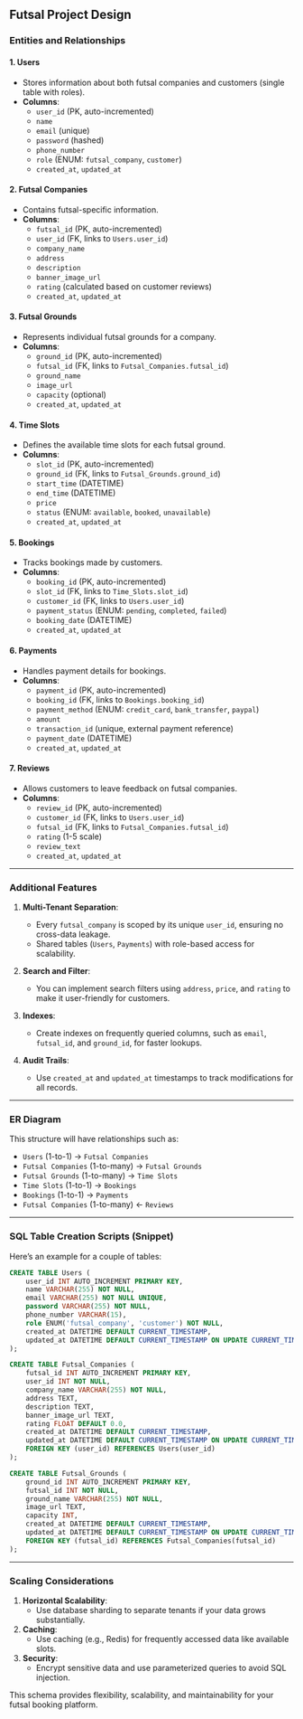 
Futsal Project Design 
---

### **Entities and Relationships**

#### 1. **Users**
- Stores information about both futsal companies and customers (single table with roles).
- **Columns**:
    - `user_id` (PK, auto-incremented)
    - `name`
    - `email` (unique)
    - `password` (hashed)
    - `phone_number`
    - `role` (ENUM: `futsal_company`, `customer`)
    - `created_at`, `updated_at`

#### 2. **Futsal Companies**
- Contains futsal-specific information.
- **Columns**:
    - `futsal_id` (PK, auto-incremented)
    - `user_id` (FK, links to `Users.user_id`)
    - `company_name`
    - `address`
    - `description`
    - `banner_image_url`
    - `rating` (calculated based on customer reviews)
    - `created_at`, `updated_at`

#### 3. **Futsal Grounds**
- Represents individual futsal grounds for a company.
- **Columns**:
    - `ground_id` (PK, auto-incremented)
    - `futsal_id` (FK, links to `Futsal_Companies.futsal_id`)
    - `ground_name`
    - `image_url`
    - `capacity` (optional)
    - `created_at`, `updated_at`

#### 4. **Time Slots**
- Defines the available time slots for each futsal ground.
- **Columns**:
    - `slot_id` (PK, auto-incremented)
    - `ground_id` (FK, links to `Futsal_Grounds.ground_id`)
    - `start_time` (DATETIME)
    - `end_time` (DATETIME)
    - `price`
    - `status` (ENUM: `available`, `booked`, `unavailable`)
    - `created_at`, `updated_at`

#### 5. **Bookings**
- Tracks bookings made by customers.
- **Columns**:
    - `booking_id` (PK, auto-incremented)
    - `slot_id` (FK, links to `Time_Slots.slot_id`)
    - `customer_id` (FK, links to `Users.user_id`)
    - `payment_status` (ENUM: `pending`, `completed`, `failed`)
    - `booking_date` (DATETIME)
    - `created_at`, `updated_at`

#### 6. **Payments**
- Handles payment details for bookings.
- **Columns**:
    - `payment_id` (PK, auto-incremented)
    - `booking_id` (FK, links to `Bookings.booking_id`)
    - `payment_method` (ENUM: `credit_card`, `bank_transfer`, `paypal`)
    - `amount`
    - `transaction_id` (unique, external payment reference)
    - `payment_date` (DATETIME)
    - `created_at`, `updated_at`

#### 7. **Reviews**
- Allows customers to leave feedback on futsal companies.
- **Columns**:
    - `review_id` (PK, auto-incremented)
    - `customer_id` (FK, links to `Users.user_id`)
    - `futsal_id` (FK, links to `Futsal_Companies.futsal_id`)
    - `rating` (1-5 scale)
    - `review_text`
    - `created_at`, `updated_at`

---

### **Additional Features**

1. **Multi-Tenant Separation**:
    - Every `futsal_company` is scoped by its unique `user_id`, ensuring no cross-data leakage.
    - Shared tables (`Users`, `Payments`) with role-based access for scalability.

2. **Search and Filter**:
    - You can implement search filters using `address`, `price`, and `rating` to make it user-friendly for customers.

3. **Indexes**:
    - Create indexes on frequently queried columns, such as `email`, `futsal_id`, and `ground_id`, for faster lookups.

4. **Audit Trails**:
    - Use `created_at` and `updated_at` timestamps to track modifications for all records.

---

### **ER Diagram**
This structure will have relationships such as:
- `Users` (1-to-1) → `Futsal Companies`
- `Futsal Companies` (1-to-many) → `Futsal Grounds`
- `Futsal Grounds` (1-to-many) → `Time Slots`
- `Time Slots` (1-to-1) → `Bookings`
- `Bookings` (1-to-1) → `Payments`
- `Futsal Companies` (1-to-many) ← `Reviews`

---

### SQL Table Creation Scripts (Snippet)

Here’s an example for a couple of tables:

```sql
CREATE TABLE Users (
    user_id INT AUTO_INCREMENT PRIMARY KEY,
    name VARCHAR(255) NOT NULL,
    email VARCHAR(255) NOT NULL UNIQUE,
    password VARCHAR(255) NOT NULL,
    phone_number VARCHAR(15),
    role ENUM('futsal_company', 'customer') NOT NULL,
    created_at DATETIME DEFAULT CURRENT_TIMESTAMP,
    updated_at DATETIME DEFAULT CURRENT_TIMESTAMP ON UPDATE CURRENT_TIMESTAMP
);

CREATE TABLE Futsal_Companies (
    futsal_id INT AUTO_INCREMENT PRIMARY KEY,
    user_id INT NOT NULL,
    company_name VARCHAR(255) NOT NULL,
    address TEXT,
    description TEXT,
    banner_image_url TEXT,
    rating FLOAT DEFAULT 0.0,
    created_at DATETIME DEFAULT CURRENT_TIMESTAMP,
    updated_at DATETIME DEFAULT CURRENT_TIMESTAMP ON UPDATE CURRENT_TIMESTAMP,
    FOREIGN KEY (user_id) REFERENCES Users(user_id)
);

CREATE TABLE Futsal_Grounds (
    ground_id INT AUTO_INCREMENT PRIMARY KEY,
    futsal_id INT NOT NULL,
    ground_name VARCHAR(255) NOT NULL,
    image_url TEXT,
    capacity INT,
    created_at DATETIME DEFAULT CURRENT_TIMESTAMP,
    updated_at DATETIME DEFAULT CURRENT_TIMESTAMP ON UPDATE CURRENT_TIMESTAMP,
    FOREIGN KEY (futsal_id) REFERENCES Futsal_Companies(futsal_id)
);
```

---

### Scaling Considerations
1. **Horizontal Scalability**:
    - Use database sharding to separate tenants if your data grows substantially.
2. **Caching**:
    - Use caching (e.g., Redis) for frequently accessed data like available slots.
3. **Security**:
    - Encrypt sensitive data and use parameterized queries to avoid SQL injection.

This schema provides flexibility, scalability, and maintainability for your futsal booking platform. 

